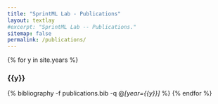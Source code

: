 ```yaml
---
title: "SprintML Lab - Publications"
layout: textlay
#excerpt: "SprintML Lab -- Publications."
sitemap: false
permalink: /publications/
---
```


{% for y in site.years %}

### {{y}}

{% bibliography -f publications.bib -q @*[year={{y}}]* %}
{% endfor %}
